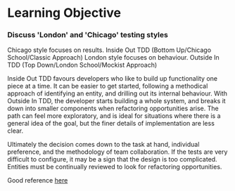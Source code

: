# Learning Objective

### Discuss 'London' and 'Chicago' testing styles

Chicago style focuses on results. Inside Out TDD (Bottom Up/Chicago School/Classic Approach)
London style focuses on behaviour. Outside In TDD (Top Down/London School/Mockist Approach)

Inside Out TDD favours developers who like to build up functionality one piece at a time. It can be easier to get started, following a methodical approach of identifying an entity, and drilling out its internal behaviour. With Outside In TDD, the developer starts building a whole system, and breaks it down into smaller components when refactoring opportunities arise. The path can feel more exploratory, and is ideal for situations where there is a general idea of the goal, but the finer details of implementation are less clear.

Ultimately the decision comes down to the task at hand, individual preference, and the methodology of team collaboration. If the tests are very difficult to configure, it may be a sign that the design is too complicated. Entities must be continually reviewed to look for refactoring opportunities.

Good reference [here](https://8thlight.com/blog/georgina-mcfadyen/2016/06/27/inside-out-tdd-vs-outside-in.html)
